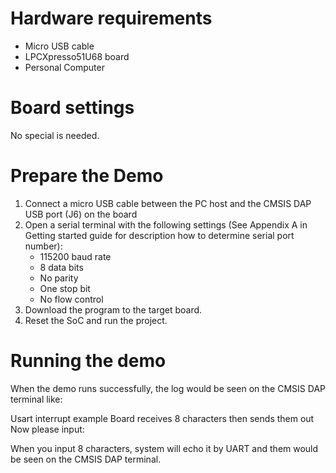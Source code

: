 Hardware requirements
===================
- Micro USB cable
- LPCXpresso51U68 board
- Personal Computer

Board settings
============
No special is needed.

Prepare the Demo
===============
1.  Connect a micro USB cable between the PC host and the CMSIS DAP USB port (J6) on the board
2.  Open a serial terminal with the following settings (See Appendix A in Getting started guide for description how to determine serial port number):
    - 115200 baud rate
    - 8 data bits
    - No parity
    - One stop bit
    - No flow control
3.  Download the program to the target board.
4.  Reset the SoC and run the project.

Running the demo
===============
When the demo runs successfully, the log would be seen on the CMSIS DAP terminal like:

Usart interrupt example
Board receives 8 characters then sends them out
Now please input:

When you input 8 characters, system will echo it by UART and them would be seen on the CMSIS DAP terminal.


